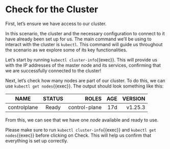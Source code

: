 # Check for the Cluster

First, let’s ensure we have access to our cluster.

In this scenario, the cluster and the necessary configuration to connect to it have already been set up for us. The main command we’ll be using to interact with the cluster is `kubectl`. This command will guide us throughout the scenario as we explore some of its key functionalities.

Let’s start by running `kubectl cluster-info`{{exec}}. This will provide us with the IP addresses of the master node and its services, confirming that we are successfully connected to the cluster!

Next, let’s check how many nodes are part of our cluster. To do this, we can use `kubectl get nodes`{{exec}}. The output should look something like this:

| NAME          | STATUS  | ROLES         | AGE  | VERSION | 
| ------------- |:-------:| -------------:| ----:| -------:|
| controlplane  | Ready   | control-plane | 17d  | v1.25.3 |

From this, we can see that we have one *node* available and ready to use.

Please make sure to run `kubectl cluster-info`{{exec}} and `kubectl get nodes`{{exec}} before clicking on Check. This will help us confirm that everything is set up correctly.